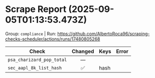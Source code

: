 # Scrape Report (2025-09-05T01:13:53.473Z)

Group: `compliance`  |  Run: https://github.com/AlbertoRoca96/scraping-checks-scheduler/actions/runs/17480805268

| Check | Changed | Keys | Error |
|---|:---:|:--|:--|
| `psa_charizard_pop_total` | — |  |  |
| `sec_aapl_8k_list_hash` | ✅ | hash |  |

